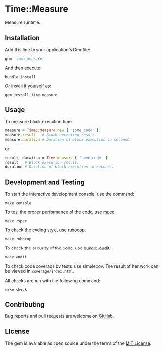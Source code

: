 # Time::Measure
Measure runtime.

## Installation

Add this line to your application's Gemfile:

```ruby
gem 'time-measure'
```

And then execute:

    bundle install

Or install it yourself as:

    gem install time-measure

## Usage

To measure block execution time:
```ruby
measure = Time::Measure.new { 'some_code' }
measure.result   # Block execution result.
measure.duration # Duration of block execution in seconds.
```
or
```ruby
result, duration = Time.measure { 'some_code' }
result   # Block execution result.
duration # Duration of block execution in seconds.
```

## Development and Testing

To start the interactive development console, use the command:

    make console

To test the proper performance of the code, use [rspec](https://rubygems.org/gems/rspec).

    make rspec

To check the coding style, use [rubocop](https://rubygems.org/gems/rubocop).

    make rubocop

To check the security of the code, use [bundle-audit](https://rubygems.org/gems/bundle-audit).
    
    make audit

To check code coverage by tests, use [simplecov](https://rubygems.org/gems/simplecov). The result of her work can be viewed in `coverage/index.html`.

All checks are run with the following command:

    make check

## Contributing

Bug reports and pull requests are welcome on [GitHub](https://github.com/underluns/time-measure).

## License

The gem is available as open source under the terms of the [MIT License](https://opensource.org/licenses/MIT).
